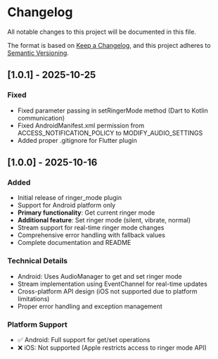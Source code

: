 # Changelog

All notable changes to this project will be documented in this file.

The format is based on [Keep a Changelog](https://keepachangelog.com/en/1.0.0/),
and this project adheres to [Semantic Versioning](https://semver.org/spec/v2.0.0.html).

## [1.0.1] - 2025-10-25

### Fixed
- Fixed parameter passing in setRingerMode method (Dart to Kotlin communication)
- Fixed AndroidManifest.xml permission from ACCESS_NOTIFICATION_POLICY to MODIFY_AUDIO_SETTINGS
- Added proper .gitignore for Flutter plugin

## [1.0.0] - 2025-10-16

### Added
- Initial release of ringer_mode plugin
- Support for Android platform only
- **Primary functionality**: Get current ringer mode
- **Additional feature**: Set ringer mode (silent, vibrate, normal)
- Stream support for real-time ringer mode changes
- Comprehensive error handling with fallback values
- Complete documentation and README

### Technical Details
- Android: Uses AudioManager to get and set ringer mode
- Stream implementation using EventChannel for real-time updates
- Cross-platform API design (iOS not supported due to platform limitations)
- Proper error handling and exception management

### Platform Support
- ✅ Android: Full support for get/set operations
- ❌ iOS: Not supported (Apple restricts access to ringer mode API)
